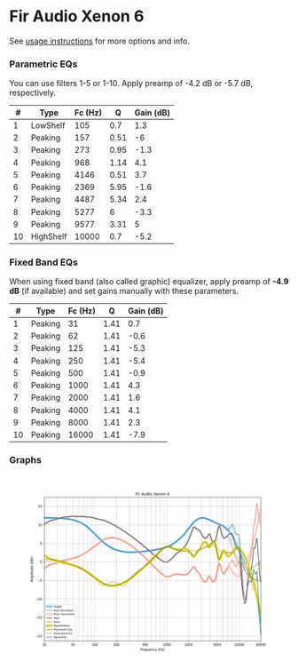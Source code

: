 # Fir Audio Xenon 6
See [usage instructions](https://github.com/jaakkopasanen/AutoEq#usage) for more options and info.

### Parametric EQs
You can use filters 1-5 or 1-10. Apply preamp of -4.2 dB or -5.7 dB, respectively.

|   # | Type      |   Fc (Hz) |    Q |   Gain (dB) |
|-----|-----------|-----------|------|-------------|
|   1 | LowShelf  |       105 | 0.7  |         1.3 |
|   2 | Peaking   |       157 | 0.51 |        -6   |
|   3 | Peaking   |       273 | 0.95 |        -1.3 |
|   4 | Peaking   |       968 | 1.14 |         4.1 |
|   5 | Peaking   |      4146 | 0.51 |         3.7 |
|   6 | Peaking   |      2369 | 5.95 |        -1.6 |
|   7 | Peaking   |      4487 | 5.34 |         2.4 |
|   8 | Peaking   |      5277 | 6    |        -3.3 |
|   9 | Peaking   |      9577 | 3.31 |         5   |
|  10 | HighShelf |     10000 | 0.7  |        -5.2 |

### Fixed Band EQs
When using fixed band (also called graphic) equalizer, apply preamp of **-4.9 dB** (if available) and set gains manually with these parameters.

|   # | Type    |   Fc (Hz) |    Q |   Gain (dB) |
|-----|---------|-----------|------|-------------|
|   1 | Peaking |        31 | 1.41 |         0.7 |
|   2 | Peaking |        62 | 1.41 |        -0.6 |
|   3 | Peaking |       125 | 1.41 |        -5.3 |
|   4 | Peaking |       250 | 1.41 |        -5.4 |
|   5 | Peaking |       500 | 1.41 |        -0.9 |
|   6 | Peaking |      1000 | 1.41 |         4.3 |
|   7 | Peaking |      2000 | 1.41 |         1.6 |
|   8 | Peaking |      4000 | 1.41 |         4.1 |
|   9 | Peaking |      8000 | 1.41 |         2.3 |
|  10 | Peaking |     16000 | 1.41 |        -7.9 |

### Graphs
![](./Fir%20Audio%20Xenon%206.png)

